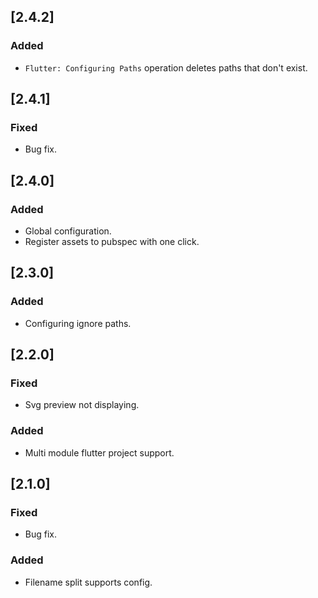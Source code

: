 <!-- Keep a Changelog guide -> https://keepachangelog.com -->

[//]: # (# FlutterAssetsGenerator Changelog)
## [2.4.2]
### Added
- `Flutter: Configuring Paths` operation deletes paths that don't exist.
## [2.4.1]
### Fixed
- Bug fix.
## [2.4.0]
### Added
- Global configuration.
- Register assets to pubspec with one click.
## [2.3.0]
### Added
- Configuring ignore paths.
## [2.2.0]
### Fixed
- Svg preview not displaying.
### Added
- Multi module flutter project support.
## [2.1.0]
### Fixed
- Bug fix.
### Added
- Filename split supports config.
